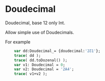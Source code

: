 # Doudecimal
Doudecimal, base 12 only Int.

Allow simple use of Doudecimals.

For example
```Haxe
    var dd:Doudecimal_= {doudecimal:'2↊1'};
    trace( dd );
    trace( dd.toDozenal() );
    var v1: Doudecimal = 0;
    var v2: Doudecimal = '2A4';
    trace( v1+v2 );
```
